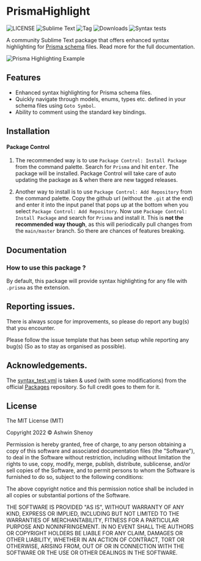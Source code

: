 # PrismaHighlight

![LICENSE](https://img.shields.io/badge/LICENSE-MIT-green?style=for-the-badge) ![Sublime Text](https://img.shields.io/badge/ST-Build%204126+-orange?style=for-the-badge&logo=sublime-text) ![Tag](https://img.shields.io/github/v/tag/Sublime-Instincts/PrismaHighlight?style=for-the-badge&logo=github&sort=semver) ![Downloads](https://img.shields.io/packagecontrol/dt/Prisma?style=for-the-badge)
![Syntax tests](https://img.shields.io/github/workflow/status/Sublime-Instincts/PrismaHighlight/syntax_test?color=green&label=Syntax%20Tests&logo=github&logoColor=white&style=for-the-badge)

A community Sublime Text package that offers enhanced syntax highlighting for [Prisma schema](https://www.prisma.io/docs/concepts/components/prisma-schema) files. Read more for the full documentation.

![Prisma Highlighting Example](./images/prisma_highlighting_example.png)

## Features

- Enhanced syntax highlighting for Prisma schema files.
- Quickly navigate through models, enums, types etc. defined in your schema files using `Goto Symbol`.
- Ability to comment using the standard key bindings.

## Installation

#### Package Control

1. The recommended way is to use `Package Control: Install Package` from the command palette. Search for `Prisma` and hit <kbd>enter</kbd>. The package will be installed. Package Control will take care of auto updating the package as & when there are new tagged releases.

2. Another way to install is to use `Package Control: Add Repository` from the command palette. Copy the github url (without the `.git` at the end) and enter it into the input panel that pops up at the bottom when you select `Package Control: Add Repository`. Now use `Package Control: Install Package` and search for `Prisma` and install it. This is **not the recommended way though**, as this will periodically pull changes from the `main/master` branch. So there are chances of features breaking.

## Documentation

### How to use this package ?

By default, this package will provide syntax highlighting for any file with `.prisma` as the extension.

## Reporting issues.

There is always scope for improvements, so please do report any bug(s) that you encounter.

Please follow the issue template that has been setup while reporting any bug(s) (So as to stay as organised as possible).

## Acknowledgements.

The [syntax_test.yml](https://github.com/Sublime-Instincts/PrismaHighlight/blob/master/.github/workflows/syntax_test.yml) is taken & used (with some modifications) from the official [Packages](https://github.com/sublimehq/Packages) repository. So full credit goes to them for it.

## License
The MIT License (MIT)

Copyright 2022 &copy; Ashwin Shenoy

Permission is hereby granted, free of charge, to any person obtaining a copy of this software and associated documentation files (the "Software"), to deal in the Software without restriction, including without limitation the rights to use, copy, modify, merge, publish, distribute, sublicense, and/or sell copies of the Software, and to permit persons to whom the Software is furnished to do so, subject to the following conditions:

The above copyright notice and this permission notice shall be included in all copies or substantial portions of the Software.

THE SOFTWARE IS PROVIDED "AS IS", WITHOUT WARRANTY OF ANY KIND, EXPRESS OR IMPLIED, INCLUDING BUT NOT LIMITED TO THE WARRANTIES OF MERCHANTABILITY, FITNESS FOR A PARTICULAR PURPOSE AND NONINFRINGEMENT. IN NO EVENT SHALL THE AUTHORS OR COPYRIGHT HOLDERS BE LIABLE FOR ANY CLAIM, DAMAGES OR OTHER LIABILITY, WHETHER IN AN ACTION OF CONTRACT, TORT OR OTHERWISE, ARISING FROM, OUT OF OR IN CONNECTION WITH THE SOFTWARE OR THE USE OR OTHER DEALINGS IN THE SOFTWARE.
